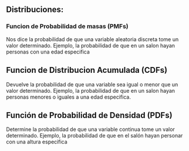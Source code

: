 ## Distribuciones:

### Funcion de Probabilidad de masas (PMFs)

Nos dice la probabilidad de que una variable aleatoria discreta tome un valor determinado. Ejemplo, la probabilidad de que en un salon hayan personas con una edad especifica

## Funcion de Distribucion Acumulada (CDFs)

Devuelve la probabilidad de que una variable sea igual o menor que un valor determinado. Ejemplo, la probabilidad de que en un salon hayan personas menores o iguales a una edad especifica.

## Función de Probabilidad de Densidad (PDFs)

Determine la probabilidad de que una variable continua tome un valor determinado. Ejemplo, la probabilidad de que en el salón hayan personar con una altura especifica